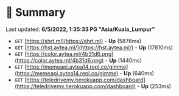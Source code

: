 # 📖 Summary
Last updated: **6/5/2022, 1:35:33 PG "Asia/Kuala_Lumpur"**

- `GET` [https://shrt.ml](https://shrt.ml) - **Up** (5876ms)
- `GET` [https://hst.aytea.ml/](https://hst.aytea.ml/) - **Up** (17810ms)
- `GET` [https://color.aytea.ml/4b31d6.png](https://color.aytea.ml/4b31d6.png) - **Up** (1440ms)
- `GET` [https://memeapi.aytea14.repl.co/gimme](https://memeapi.aytea14.repl.co/gimme) - **Up** (640ms)
- `GET` [https://teledrivemy.herokuapp.com/dashboard](https://teledrivemy.herokuapp.com/dashboard) - **Up** (253ms)
